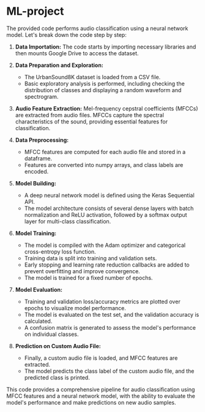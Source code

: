# ML-project
The provided code performs audio classification using a neural network model. Let's break down the code step by step:

1. **Data Importation:** The code starts by importing necessary libraries and then mounts Google Drive to access the dataset.

2. **Data Preparation and Exploration:**
   - The UrbanSound8K dataset is loaded from a CSV file.
   - Basic exploratory analysis is performed, including checking the distribution of classes and displaying a random waveform and spectrogram.

3. **Audio Feature Extraction:** Mel-frequency cepstral coefficients (MFCCs) are extracted from audio files. MFCCs capture the spectral characteristics of the sound, providing essential features for classification.

4. **Data Preprocessing:**
   - MFCC features are computed for each audio file and stored in a dataframe.
   - Features are converted into numpy arrays, and class labels are encoded.

5. **Model Building:**
   - A deep neural network model is defined using the Keras Sequential API.
   - The model architecture consists of several dense layers with batch normalization and ReLU activation, followed by a softmax output layer for multi-class classification.

6. **Model Training:**
   - The model is compiled with the Adam optimizer and categorical cross-entropy loss function.
   - Training data is split into training and validation sets.
   - Early stopping and learning rate reduction callbacks are added to prevent overfitting and improve convergence.
   - The model is trained for a fixed number of epochs.

7. **Model Evaluation:**
   - Training and validation loss/accuracy metrics are plotted over epochs to visualize model performance.
   - The model is evaluated on the test set, and the validation accuracy is calculated.
   - A confusion matrix is generated to assess the model's performance on individual classes.

8. **Prediction on Custom Audio File:**
   - Finally, a custom audio file is loaded, and MFCC features are extracted.
   - The model predicts the class label of the custom audio file, and the predicted class is printed.

This code provides a comprehensive pipeline for audio classification using MFCC features and a neural network model, with the ability to evaluate the model's performance and make predictions on new audio samples.
